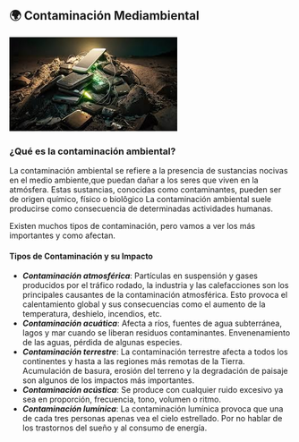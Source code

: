 ## 🌍 Contaminación Mediambiental

![contaminacion](img/contaminacion_ambiental.jpg)

### ¿Qué es la contaminación ambiental?

La contaminación ambiental se refiere a la presencia de sustancias nocivas en el medio ambiente,que puedan dañar a los seres que viven en la atmósfera.
Estas sustancias, conocidas como contaminantes, pueden ser de origen químico, físico o biolôgico
La contaminación ambiental suele producirse como consecuencia de determinadas actividades humanas.

Existen muchos tipos de contaminación, pero vamos a ver los más importantes y como afectan.

#### Tipos de Contaminación y su Impacto

- _**Contaminación atmosférica**_: Partículas en suspensión y gases producidos por el tráfico rodado, la industria y las calefacciones son los principales causantes de la contaminación atmosférica. Esto provoca el calentamiento global y sus consecuencias como el aumento de la temperatura, deshielo, incendios, etc.
- _**Contaminación acuática**_: Afecta a ríos, fuentes de agua subterránea, lagos y mar cuando se liberan residuos contaminantes. Envenenamiento de las aguas, pérdida de algunas especies.
- _**Contaminación terrestre**_: La contaminación terrestre afecta a todos los continentes y hasta a las regiones más remotas de la Tierra. Acumulación de basura, erosión del terreno y la degradación de paisaje son algunos de los impactos más importantes.
- _**Contaminación acústica**_: Se produce con cualquier ruido excesivo ya sea en proporción, frecuencia, tono, volumen o ritmo.
- _**Contaminación lumínica**_: La contaminación lumínica provoca que una de cada tres personas apenas vea el cielo estrellado. Por no hablar de los trastornos del sueño y al consumo de energía.
